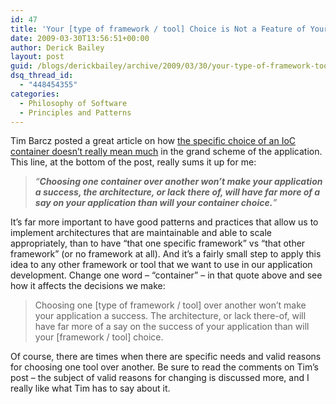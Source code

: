 ```yaml
---
id: 47
title: 'Your [type of framework / tool] Choice is Not a Feature of Your Application'
date: 2009-03-30T13:56:51+00:00
author: Derick Bailey
layout: post
guid: /blogs/derickbailey/archive/2009/03/30/your-type-of-framework-tool-choice-is-not-a-feature-of-your-application.aspx
dsq_thread_id:
  - "448454355"
categories:
  - Philosophy of Software
  - Principles and Patterns
---
```

Tim Barcz posted a great article on how <a href="http://devlicio.us/blogs/tim_barcz/archive/2009/03/29/your-ioc-container-choice-is-not-a-feature-of-your-application.aspx" target="_blank">the specific choice of an IoC container doesn’t really mean much</a> in the grand scheme of the application. This line, at the bottom of the post, really sums it up for me:

> _“**Choosing one container over another won&#8217;t make your application a success, the architecture, or lack there of, will have far more of a say on your application than will your container choice.**”_

It’s far more important to have good patterns and practices that allow us to implement architectures that are maintainable and able to scale appropriately, than to have “that one specific framework” vs “that other framework” (or no framework at all). And it’s a fairly small step to apply this idea to any other framework or tool that we want to use in our application development. Change one word – “container” – in that quote above and see how it affects the decisions we make:

> Choosing one [type of framework / tool] over another won&#8217;t make your application a success. The architecture, or lack there-of, will have far more of a say on the success of your application than will your [framework / tool] choice.

Of course, there are times when there are specific needs and valid reasons for choosing one tool over another. Be sure to read the comments on Tim’s post – the subject of valid reasons for changing is discussed more, and I really like what Tim has to say about it.